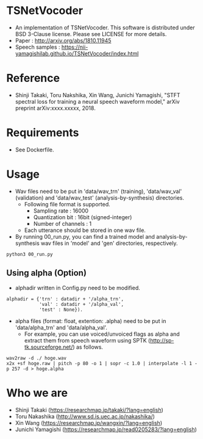 # TSNetVocoder
- An implementation of TSNetVocoder. This software is distributed under BSD 3-Clause license. Please see LICENSE for more details.
- Paper : http://arxiv.org/abs/1810.11945
- Speech samples : https://nii-yamagishilab.github.io/TSNetVocoder/index.html

# Reference
- Shinji Takaki, Toru Nakshika, Xin Wang, Junichi Yamagishi, "STFT spectral loss for training a neural speech waveform model," arXiv preprint arXiv:xxxx.xxxxx, 2018.

# Requirements
- See Dockerfile.

# Usage
- Wav files need to be put in 'data/wav_trn' (training), 'data/wav_val' (validation) and 'data/wav_test' (analysis-by-synthesis) directories.
  - Following file format is supported.
    - Sampling rate : 16000
    - Quantization bit : 16bit (signed-integer)
    - Number of channels : 1
  - Each utterance should be stored in one wav file.
- By running 00_run.py, you can find a trained model and analysis-by-synthesis wav files in 'model' and 'gen' directories, respectively.
```
python3 00_run.py
```

## Using alpha (Option)
- alphadir written in Config.py need to be modified.
```
alphadir = {'trn' : datadir + '/alpha_trn',
            'val' : datadir + '/alpha_val',
            'test' : None}).
```
- alpha files (format: float, extention: .alpha) need to be put in 'data/alpha_trn' and 'data/alpha_val'.
  - For example, you can use voiced/unvoiced flags as alpha and extract them from speech waveform using SPTK (http://sp-tk.sourceforge.net/) as follows.
```
wav2raw -d ./ hoge.wav
x2x +sf hoge.raw | pitch -p 80 -o 1 | sopr -c 1.0 | interpolate -l 1 -p 257 -d > hoge.alpha
```

#  Who we are
- Shinji Takaki (https://researchmap.jp/takaki/?lang=english)
- Toru Nakashika (http://www.sd.is.uec.ac.jp/nakashika/)
- Xin Wang (https://researchmap.jp/wangxin/?lang=english)
- Junichi Yamagishi (https://researchmap.jp/read0205283/?lang=english)
